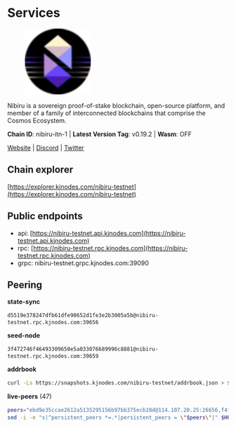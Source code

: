 # Services

<figure><img src="https://raw.githubusercontent.com/kj89/cosmos-images/main/logos/nibiru.png" width="150" alt=""><figcaption></figcaption></figure>

Nibiru is a sovereign proof-of-stake blockchain, open-source platform,  and member of a family of interconnected blockchains that comprise the Cosmos Ecosystem.

**Chain ID**: nibiru-itn-1 | **Latest Version Tag**: v0.19.2 | **Wasm**: OFF

[Website](https://nibiru.fi) | [Discord](https://discord.gg/nibiru) | [Twitter](https://twitter.com/NibiruChain)




## Chain explorer
[https://explorer.kjnodes.com/nibiru-testnet](https://explorer.kjnodes.com/nibiru-testnet)

## Public endpoints

* api: [https://nibiru-testnet.api.kjnodes.com](https://nibiru-testnet.api.kjnodes.com)
* rpc: [https://nibiru-testnet.rpc.kjnodes.com](https://nibiru-testnet.rpc.kjnodes.com)
* grpc: nibiru-testnet.grpc.kjnodes.com:39090

## Peering

**state-sync**

```text
d5519e378247dfb61dfe90652d1fe3e2b3005a5b@nibiru-testnet.rpc.kjnodes.com:39656
```

**seed-node**

```text
3f472746f46493309650e5a033076689996c8881@nibiru-testnet.rpc.kjnodes.com:39659
```

**addrbook**
```bash
curl -Ls https://snapshots.kjnodes.com/nibiru-testnet/addrbook.json > $HOME/.nibid/config/addrbook.json
```

**live-peers** (47)
```bash
peers="ebd9e35ccae2612a5135295156b97bb375ecb28d@114.107.20.25:26656,f4ff3881a8915dcbe800090963a58970c34aa094@109.172.45.7:26656,5d7826b822c65d03e7b0ffa987b6fba13c6eefb9@184.174.39.108:26656,0342ae746e05daf951386bdeadfbdca3ce226331@38.242.159.173:26656,b402b5605e266dc7844fd20223082d798fee5dec@34.172.227.227:26656,851185aa46547ae86730d60cbf4b48ccc8711a8c@154.53.49.241:26656,9799db8d7117b0eff6ef5a179e8b09be7b25cbdb@157.245.64.100:26656,e3bcf7faf6efca24f6d0735bc96f67929a8164d3@164.90.217.176:26656,6c39e820bd7e8ea5afcf00974688884748c4aad6@5.189.174.145:26656,d2f1ee640f6021039cb42108a22174914543e6ac@109.205.180.208:26656,e5eac0bf428016d12492c39e47f0f66dd2ae171b@65.109.70.4:26656,fb26e0b2ea196136f27d5bb2704b46d12f194495@164.92.202.21:26656,d5519e378247dfb61dfe90652d1fe3e2b3005a5b@65.109.68.190:39656,3d0eb35397da132bceee2eaf62529deba952723f@165.227.139.56:26656,4888aff2a647e3f13895c658011ee151eb6c6ca5@84.46.247.2:26656,86a14d7255628f6199ec82540113c5ea81b5bda3@62.171.138.174:26656,7b87794d53aad453ac1567f91111ca323904c001@65.108.59.67:26656,cf3e3cb2c8f0f99061a9c84c8fcba36d2c3205f5@217.76.57.175:26656,46b2205032ff6f15ce8cdca7d225aca3d84db47d@45.85.146.7:39656,3dda5a3ff23276eaa9ff15f15c4d74e87e0b1f23@185.192.97.46:26656,53eac68a645ad96ea651c119f157179982457dd4@149.102.159.20:26656,4a2a9be6d42fbd7e67bc0f5cadd91b3b899bd88e@95.214.52.183:26656,c95d317f1ac55d0eadc9f00ad0b14cbfa3a684be@167.172.178.32:26656,712d0d104c247ba1aaa56baf8147f2b343a493c2@193.107.89.93:26656,25d7a6c32516f18e3f45b0379460d8ed4e396b43@164.92.84.68:26656,a8cd9edee6ab2ea1cad481128637e66114eb300d@149.102.129.140:26656,ad6423d51d723b82041186c73e9b107a925ccd1e@154.53.48.79:39656,4ce7072a7f9dde0e56e5f4def16b2f0ce8f380c2@62.171.174.230:39656,3fe49874e929fc14a0a1978759f22557ebe9e77d@109.205.183.52:26656,c92758d205bc42720762c2733b7adf2898aa55d3@35.228.87.120:39656,b6b60748fe86c3e49acc9d36cd9890d04a95c4d2@75.119.139.73:26656,03f2491233ba3b355ad025da7e25a1ad6c15c704@38.242.201.204:26656,db100df6875e24dd214d5b57181a14fc0db13dc0@194.163.171.26:26656,58c4f92775bc63621513ce145d58f239aec8c510@89.117.49.71:26656,53ff517cdae3b813a5d852e584a18a8f8388130b@77.232.154.215:26656,757e32a83ae4446e322c8dcb4fc8da95fb1b6db7@34.125.147.141:26656,aedf05252d5fac762d5732ab1bc8728a3337b81d@185.197.195.13:26656,ecc56dd57b14556c5c182c70c8d1c8495a40e179@173.249.21.155:26656,1a4643b6bf26c410b97c486b09c66366c9aaa36e@138.201.248.108:26656,a96dcfdede0eac749917a1601a9a8d674e3380d0@149.102.157.139:26656,f76cbd03a8f1608106310fcbbfce38d92942814e@86.48.0.35:26656,2fcd63c9843aafd82637ad35208f6baa0384c1f7@38.242.155.10:26656,5b2d7ccdf924ff16c3d0e3b55c4547a71c99dc42@161.97.122.167:39656,8afd22a6d579848d4d4c780d8af46cd1a90e9023@38.242.229.68:26656,df67a7307059aaf979ae1ff07409e29d401967ee@38.242.156.18:26656,ae402a0391c131494def0b171bfbc80776d8c3b7@209.126.8.192:26656,d88eb958f18940d75add40b51d2a69295ed9e378@5.75.245.162:26656"
sed -i -e "s|^persistent_peers *=.*|persistent_peers = \"$peers\"|" $HOME/.nibid/config/config.toml
```
